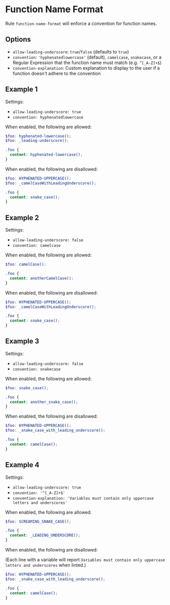 # Function Name Format

Rule `function-name-format` will enforce a convention for function names.

## Options

* `allow-leading-underscore`: `true`/`false` (defaults to `true`)
* `convention`: `'hyphenatedlowercase'` (default), `camelcase`, `snakecase`, or a Regular Expression that the function name must match (e.g. `^[_A-Z]+$`)
* `convention-explanation`: Custom explanation to display to the user if a function doesn't adhere to the convention

## Example 1

Settings:
- `allow-leading-underscore: true`
- `convention: hyphenatedlowercase`

When enabled, the following are allowed:

```scss
$foo: hyphenated-lowercase();
$foo: _leading-underscore();

.foo {
  content: hyphenated-lowercase();
}

```

When enabled, the following are disallowed:

```scss
$foo: HYPHENATED-UPPERCASE();
$foo: _camelCaseWithLeadingUnderscore();

.foo {
  content: snake_case();
}
```

## Example 2

Settings:
- `allow-leading-underscore: false`
- `convention: camelcase`

When enabled, the following are allowed:

```scss
$foo: camelCase();

.foo {
  content: anotherCamelCase();
}
```

When enabled, the following are disallowed:

```scss
$foo: HYPHENATED-UPPERCASE();
$foo: _camelCaseWithLeadingUnderscore();

.foo {
  content: snake_case();
}
```

## Example 3

Settings:
- `allow-leading-underscore: false`
- `convention: snakecase`

When enabled, the following are allowed:

```scss
$foo: snake_case();

.foo {
  content: another_snake_case();
}
```

When enabled, the following are disallowed:

```scss
$foo: HYPHENATED-UPPERCASE();
$foo: _snake_case_with_leading_underscore();

.foo {
  content: camelCase();
}
```

## Example 4

Settings:
- `allow-leading-underscore: true`
- `convention: '^[_A-Z]+$'`
- `convention-explanation: 'Variables must contain only uppercase letters and underscores'`

When enabled, the following are allowed:

```scss
$foo: SCREAMING_SNAKE_CASE();

.foo {
  content: _LEADING_UNDERSCORE();
}
```

When enabled, the following are disallowed:

(Each line with a variable will report `Variables must contain only uppercase letters and underscores` when linted.)

```scss
$foo: HYPHENATED-UPPERCASE();
$foo: _snake_case_with_leading_underscore();

.foo {
  content: camelCase();
}
```
